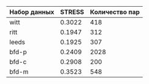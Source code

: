 | Набор данных | STRESS  | Количество пар |
|--------------|---------|----------------|
| witt         | 0.3022  | 418            |
| ritt         | 0.1947  | 312            |
| leeds        | 0.1925  | 307            |
| bfd-p        | 0.2409  | 2028           |
| bfd-c        | 0.2908  | 200            |
| bfd-m        | 0.3523  | 548            |

